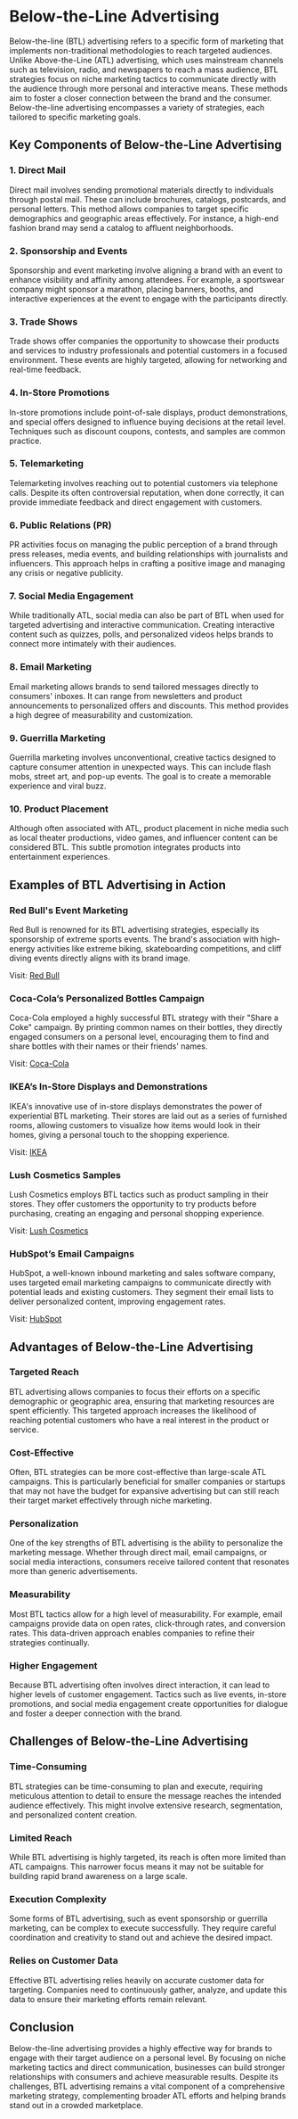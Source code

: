 # Below-the-Line Advertising

Below-the-line (BTL) advertising refers to a specific form of marketing that implements non-traditional methodologies to reach targeted audiences. Unlike Above-the-Line (ATL) advertising, which uses mainstream channels such as television, radio, and newspapers to reach a mass audience, BTL strategies focus on niche marketing tactics to communicate directly with the audience through more personal and interactive means. These methods aim to foster a closer connection between the brand and the consumer. Below-the-line advertising encompasses a variety of strategies, each tailored to specific marketing goals. 

## Key Components of Below-the-Line Advertising

### 1. Direct Mail
Direct mail involves sending promotional materials directly to individuals through postal mail. These can include brochures, catalogs, postcards, and personal letters. This method allows companies to target specific demographics and geographic areas effectively. For instance, a high-end fashion brand may send a catalog to affluent neighborhoods.

### 2. Sponsorship and Events
Sponsorship and event marketing involve aligning a brand with an event to enhance visibility and affinity among attendees. For example, a sportswear company might sponsor a marathon, placing banners, booths, and interactive experiences at the event to engage with the participants directly.

### 3. Trade Shows
Trade shows offer companies the opportunity to showcase their products and services to industry professionals and potential customers in a focused environment. These events are highly targeted, allowing for networking and real-time feedback.

### 4. In-Store Promotions
In-store promotions include point-of-sale displays, product demonstrations, and special offers designed to influence buying decisions at the retail level. Techniques such as discount coupons, contests, and samples are common practice.

### 5. Telemarketing
Telemarketing involves reaching out to potential customers via telephone calls. Despite its often controversial reputation, when done correctly, it can provide immediate feedback and direct engagement with customers.

### 6. Public Relations (PR)
PR activities focus on managing the public perception of a brand through press releases, media events, and building relationships with journalists and influencers. This approach helps in crafting a positive image and managing any crisis or negative publicity.

### 7. Social Media Engagement
While traditionally ATL, social media can also be part of BTL when used for targeted advertising and interactive communication. Creating interactive content such as quizzes, polls, and personalized videos helps brands to connect more intimately with their audiences.

### 8. Email Marketing
Email marketing allows brands to send tailored messages directly to consumers' inboxes. It can range from newsletters and product announcements to personalized offers and discounts. This method provides a high degree of measurability and customization.

### 9. Guerrilla Marketing
Guerrilla marketing involves unconventional, creative tactics designed to capture consumer attention in unexpected ways. This can include flash mobs, street art, and pop-up events. The goal is to create a memorable experience and viral buzz.

### 10. Product Placement
Although often associated with ATL, product placement in niche media such as local theater productions, video games, and influencer content can be considered BTL. This subtle promotion integrates products into entertainment experiences.

## Examples of BTL Advertising in Action

### Red Bull's Event Marketing
Red Bull is renowned for its BTL advertising strategies, especially its sponsorship of extreme sports events. The brand's association with high-energy activities like extreme biking, skateboarding competitions, and cliff diving events directly aligns with its brand image.

Visit: [Red Bull](https://www.redbull.com/)

### Coca-Cola’s Personalized Bottles Campaign
Coca-Cola employed a highly successful BTL strategy with their "Share a Coke" campaign. By printing common names on their bottles, they directly engaged consumers on a personal level, encouraging them to find and share bottles with their names or their friends' names.

Visit: [Coca-Cola](https://www.coca-colacompany.com/)

### IKEA’s In-Store Displays and Demonstrations
IKEA's innovative use of in-store displays demonstrates the power of experiential BTL marketing. Their stores are laid out as a series of furnished rooms, allowing customers to visualize how items would look in their homes, giving a personal touch to the shopping experience.

Visit: [IKEA](https://www.ikea.com/)

### Lush Cosmetics Samples
Lush Cosmetics employs BTL tactics such as product sampling in their stores. They offer customers the opportunity to try products before purchasing, creating an engaging and personal shopping experience.

Visit: [Lush Cosmetics](https://www.lush.com)

### HubSpot’s Email Campaigns
HubSpot, a well-known inbound marketing and sales software company, uses targeted email marketing campaigns to communicate directly with potential leads and existing customers. They segment their email lists to deliver personalized content, improving engagement rates.

Visit: [HubSpot](https://www.hubspot.com/)

## Advantages of Below-the-Line Advertising

### Targeted Reach
BTL advertising allows companies to focus their efforts on a specific demographic or geographic area, ensuring that marketing resources are spent efficiently. This targeted approach increases the likelihood of reaching potential customers who have a real interest in the product or service.

### Cost-Effective
Often, BTL strategies can be more cost-effective than large-scale ATL campaigns. This is particularly beneficial for smaller companies or startups that may not have the budget for expansive advertising but can still reach their target market effectively through niche marketing.

### Personalization
One of the key strengths of BTL advertising is the ability to personalize the marketing message. Whether through direct mail, email campaigns, or social media interactions, consumers receive tailored content that resonates more than generic advertisements.

### Measurability
Most BTL tactics allow for a high level of measurability. For example, email campaigns provide data on open rates, click-through rates, and conversion rates. This data-driven approach enables companies to refine their strategies continually.

### Higher Engagement
Because BTL advertising often involves direct interaction, it can lead to higher levels of customer engagement. Tactics such as live events, in-store promotions, and social media engagement create opportunities for dialogue and foster a deeper connection with the brand.

## Challenges of Below-the-Line Advertising

### Time-Consuming
BTL strategies can be time-consuming to plan and execute, requiring meticulous attention to detail to ensure the message reaches the intended audience effectively. This might involve extensive research, segmentation, and personalized content creation.

### Limited Reach
While BTL advertising is highly targeted, its reach is often more limited than ATL campaigns. This narrower focus means it may not be suitable for building rapid brand awareness on a large scale.

### Execution Complexity
Some forms of BTL advertising, such as event sponsorship or guerrilla marketing, can be complex to execute successfully. They require careful coordination and creativity to stand out and achieve the desired impact.

### Relies on Customer Data
Effective BTL advertising relies heavily on accurate customer data for targeting. Companies need to continuously gather, analyze, and update this data to ensure their marketing efforts remain relevant.

## Conclusion

Below-the-line advertising provides a highly effective way for brands to engage with their target audience on a personal level. By focusing on niche marketing tactics and direct communication, businesses can build stronger relationships with consumers and achieve measurable results. Despite its challenges, BTL advertising remains a vital component of a comprehensive marketing strategy, complementing broader ATL efforts and helping brands stand out in a crowded marketplace.